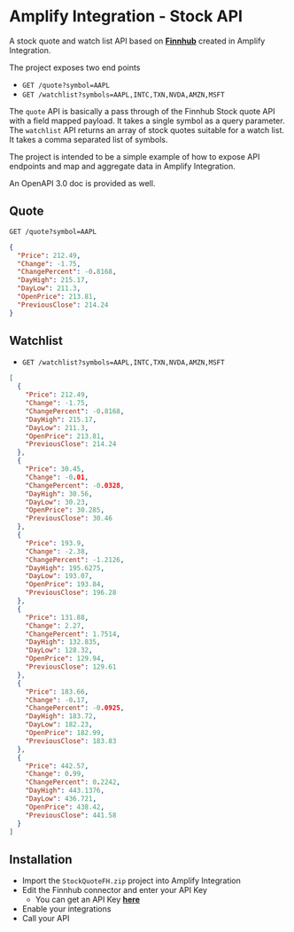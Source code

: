 # Amplify Integration - Stock API

A stock quote and watch list API based on [**Finnhub**](https://finnhub.io/) created in Amplify Integration.

The project exposes two end points
* `GET /quote?symbol=AAPL`
* `GET /watchlist?symbols=AAPL,INTC,TXN,NVDA,AMZN,MSFT`

The `quote` API is basically a pass through of the Finnhub Stock quote API with a field mapped payload. It takes a single symbol as a query parameter. The `watchlist` API returns an array of stock quotes suitable for a watch list. It takes a comma separated list of symbols.

The project is intended to be a simple example of how to expose API endpoints and map and aggregate data in Amplify Integration.

An OpenAPI 3.0 doc is provided as well.

## Quote

`GET /quote?symbol=AAPL`

```json
{
  "Price": 212.49,
  "Change": -1.75,
  "ChangePercent": -0.8168,
  "DayHigh": 215.17,
  "DayLow": 211.3,
  "OpenPrice": 213.81,
  "PreviousClose": 214.24
}
```

## Watchlist

* `GET /watchlist?symbols=AAPL,INTC,TXN,NVDA,AMZN,MSFT`

```json
[
  {
    "Price": 212.49,
    "Change": -1.75,
    "ChangePercent": -0.8168,
    "DayHigh": 215.17,
    "DayLow": 211.3,
    "OpenPrice": 213.81,
    "PreviousClose": 214.24
  },
  {
    "Price": 30.45,
    "Change": -0.01,
    "ChangePercent": -0.0328,
    "DayHigh": 30.56,
    "DayLow": 30.23,
    "OpenPrice": 30.285,
    "PreviousClose": 30.46
  },
  {
    "Price": 193.9,
    "Change": -2.38,
    "ChangePercent": -1.2126,
    "DayHigh": 195.6275,
    "DayLow": 193.07,
    "OpenPrice": 193.84,
    "PreviousClose": 196.28
  },
  {
    "Price": 131.88,
    "Change": 2.27,
    "ChangePercent": 1.7514,
    "DayHigh": 132.835,
    "DayLow": 128.32,
    "OpenPrice": 129.94,
    "PreviousClose": 129.61
  },
  {
    "Price": 183.66,
    "Change": -0.17,
    "ChangePercent": -0.0925,
    "DayHigh": 183.72,
    "DayLow": 182.23,
    "OpenPrice": 182.99,
    "PreviousClose": 183.83
  },
  {
    "Price": 442.57,
    "Change": 0.99,
    "ChangePercent": 0.2242,
    "DayHigh": 443.1376,
    "DayLow": 436.721,
    "OpenPrice": 438.42,
    "PreviousClose": 441.58
  }
]
```

## Installation

* Import the `StockQuoteFH.zip` project into Amplify Integration
* Edit the Finnhub connector and enter your API Key
  * You can get an API Key [**here**](https://finnhub.io/)
* Enable your integrations
* Call your API